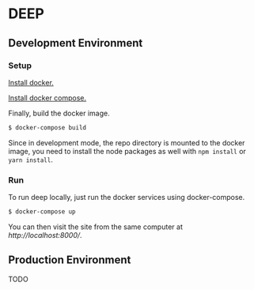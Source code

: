 # DEEP

## Development Environment

### Setup

[Install docker.](https://docs.docker.com/engine/installation/)

[Install docker compose.](https://docs.docker.com/compose/install/)

Finally, build the docker image.

```bash
$ docker-compose build
```

Since in development mode, the repo directory is mounted to the docker image,
you need to install the node packages as well with `npm install` or `yarn install`.

### Run

To run deep locally, just run the docker services using docker-compose.

```bash
$ docker-compose up
```

You can then visit the site from the same computer at *http://localhost:8000/*.


## Production Environment

TODO

